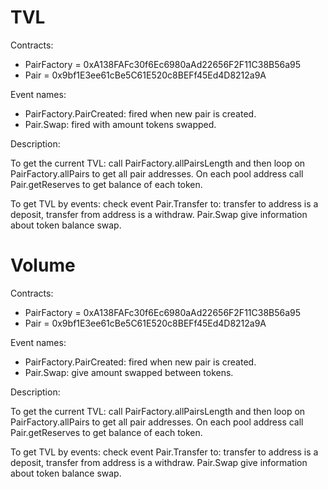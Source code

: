 # TVL

Contracts:
- PairFactory = 0xA138FAFc30f6Ec6980aAd22656F2F11C38B56a95
- Pair = 0x9bf1E3ee61cBe5C61E520c8BEFf45Ed4D8212a9A

Event names:
- PairFactory.PairCreated: fired when new pair is created.
- Pair.Swap: fired with amount tokens swapped.

Description: 

To get the current TVL: call PairFactory.allPairsLength and then loop on PairFactory.allPairs 
to get all pair addresses. On each pool address call Pair.getReserves to get balance of each token.

To get TVL by events: check event Pair.Transfer to: transfer to address is a deposit, 
transfer from address is a withdraw. Pair.Swap give information about token balance swap.

# Volume

Contracts:
- PairFactory = 0xA138FAFc30f6Ec6980aAd22656F2F11C38B56a95
- Pair = 0x9bf1E3ee61cBe5C61E520c8BEFf45Ed4D8212a9A

Event names:
- PairFactory.PairCreated: fired when new pair is created.
- Pair.Swap: give amount swapped between tokens.

Description:

To get the current TVL: call PairFactory.allPairsLength and then loop on PairFactory.allPairs
to get all pair addresses. On each pool address call Pair.getReserves to get balance of each token.

To get TVL by events: check event Pair.Transfer to: transfer to address is a deposit,
transfer from address is a withdraw. Pair.Swap give information about token balance swap.
